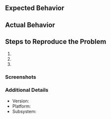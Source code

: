## Expected Behavior


## Actual Behavior


## Steps to Reproduce the Problem

  1.
  1.
  1.

### Screenshots


### Additional Details

  - Version:
  - Platform:
  - Subsystem:
